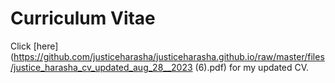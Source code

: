# Curriculum Vitae

Click [here](https://github.com/justiceharasha/justiceharasha.github.io/raw/master/files/justice_harasha_cv_updated_aug_28__2023 (6).pdf) for my updated CV.
